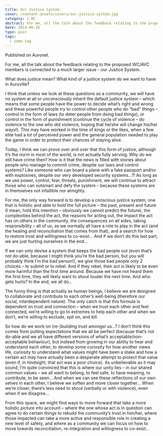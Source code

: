 ```yaml
---
title: Our Justice System
cover: /content-assets/covers/our-justice-system.jpg
category: 2.RC
abstract: For me, all the talk about the feedback relating to the proposed WC/AVC members is connected to a much larger issue – our Justice System.
date: 2014-06-26
type: post
tags:
  - some tag
---
```


Published on Auronet.

For me, all the talk about the feedback relating to the proposed WC/AVC members is connected to a much larger issue - our Justice System.

What does justice mean? What kind of a justice system do we want to have in Auroville?

I think that unless we look at these questions as a community, we will have no system at all or unconsciously inherit the default justice system – which means that some people have the power to decide what’s right and wrong and these powerful people try to control other people who do “bad” things – control in the form of laws (to deter people from doing bad things), or control in the form of punishment (continue the cycle of violence – do violence to the one who did violence, hoping that he/she will change his/her ways!). This may have worked in the time of kings or the likes, when a few elite had a lot of perceived power and the general population needed to play the game in order to protect their chances of staying alive.

Today, I think we can prove over and over that this form of justice, although it’s the norm in most of the world, is not actually fully serving. Why do we still have crime then? How is it that the news is filled with stories about people who manage to commit crime, despite our laws and control systems? Like someone who can board a plane with a fake passport and/or with explosives, despite our very developed security systems…?! As long as we use power, control, fear, threats, punishment, we will continue to attract those who can outsmart and defy the system – because these systems are in themselves not infallible nor almighty.

For me, the only way forward is to develop a conscious justice system, one that is holistic and able to hold the full picture – the past, present and future (I mean, hold this intention – obviously we cannot predict the future), the complexities behind the act, the reasons for acting out, the impact the act has on others in the community, the consequences on all sides, taking responsibility – all of us, as we normally all have a role to play in the act (and the healing and reconciliation that comes from that), and a search for how to restore trust and willingness to co-exist… And if we don’t do this last part, we are just hurting ourselves in the end…

If we can only devise a system that keeps the bad people out (even that’s not do-able, because I might think you’re the bad person, but you will probably think I’m the bad person!), we give those bad people only 2 choices – to submit or to rebel. And if they rebel, their act is likely to be even more harmful than the first time around. Because we have not heard them the first time, they will likely want to shout louder the next time. And who gets hurts? In the end, we all do…

The funny thing is that actually as human beings, I believe we are designed to collaborate and contribute to each other’s well-being (therefore our social, interdependent nature). The only catch is that this formula is dependent on trust and connection – when we trust each other and feel connected, we’re willing to go to extremes to help each other and when we don’t, we’re willing to exclude, spit on, and kill.

So how do we work on (re-)building trust amongst us…? I don’t think this comes from putting expectations that we all be perfect (because that’s not do-able and we all have different versions of what’s acceptable/non-acceptable behaviour), but instead from growing in our ability to hear and understand each other, to develop some curiosity for how another views life, curiosity to understand what values might have been a stake and how a certain act may have actually been a desperate attempt to protect that value (even if, in hindsight, that act was a poor choice). As unbelievable as it may sound, I’m quite convinced that this is where our unity lies – in our shared common values – we all want to belong, to feel safe, to have meaning, to contribute, to be seen… And when we can see these reflections of our own selves in each other, I believe we soften and move closer together… When we’re closer, there’s less need to shout (verbally or with violence), even when if we disagree…

From this space, we might find ways to move forward that take a more holistic picture into account – where the one whose act is in question can agree to do certain things to rebuild the community’s trust in him/her, where those impacted can take a more active and responsible role in creating a new level of safety, and where as a community we can focus on how to move towards reconciliation, re-integration and willingness to co-exist…
